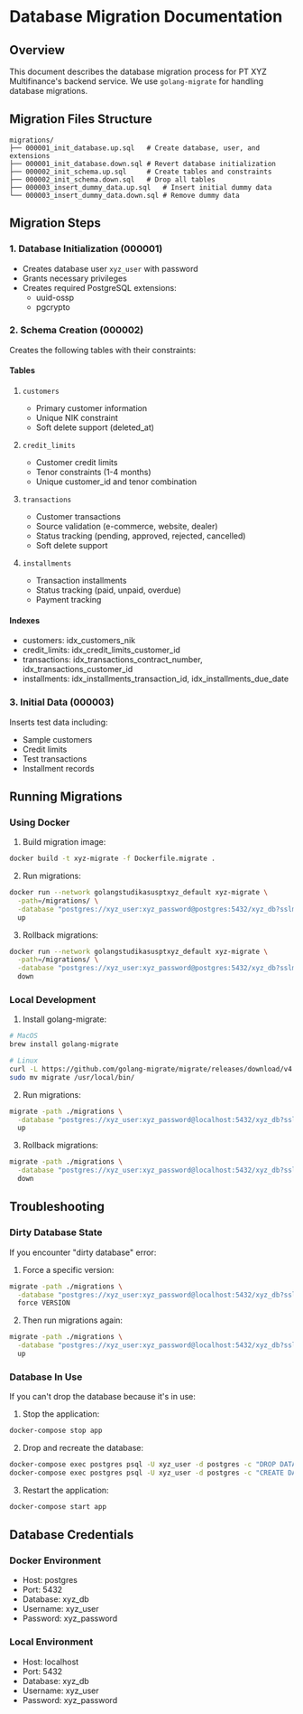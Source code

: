 # Database Migration Documentation

## Overview
This document describes the database migration process for PT XYZ Multifinance's backend service. We use `golang-migrate` for handling database migrations.

## Migration Files Structure
```
migrations/
├── 000001_init_database.up.sql   # Create database, user, and extensions
├── 000001_init_database.down.sql # Revert database initialization
├── 000002_init_schema.up.sql     # Create tables and constraints
├── 000002_init_schema.down.sql   # Drop all tables
├── 000003_insert_dummy_data.up.sql   # Insert initial dummy data
└── 000003_insert_dummy_data.down.sql # Remove dummy data
```

## Migration Steps

### 1. Database Initialization (000001)
- Creates database user `xyz_user` with password
- Grants necessary privileges
- Creates required PostgreSQL extensions:
  * uuid-ossp
  * pgcrypto

### 2. Schema Creation (000002)
Creates the following tables with their constraints:

#### Tables
1. `customers`
   - Primary customer information
   - Unique NIK constraint
   - Soft delete support (deleted_at)

2. `credit_limits`
   - Customer credit limits
   - Tenor constraints (1-4 months)
   - Unique customer_id and tenor combination

3. `transactions`
   - Customer transactions
   - Source validation (e-commerce, website, dealer)
   - Status tracking (pending, approved, rejected, cancelled)
   - Soft delete support

4. `installments`
   - Transaction installments
   - Status tracking (paid, unpaid, overdue)
   - Payment tracking

#### Indexes
- customers: idx_customers_nik
- credit_limits: idx_credit_limits_customer_id
- transactions: idx_transactions_contract_number, idx_transactions_customer_id
- installments: idx_installments_transaction_id, idx_installments_due_date

### 3. Initial Data (000003)
Inserts test data including:
- Sample customers
- Credit limits
- Test transactions
- Installment records

## Running Migrations

### Using Docker

1. Build migration image:
```bash
docker build -t xyz-migrate -f Dockerfile.migrate .
```

2. Run migrations:
```bash
docker run --network golangstudikasusptxyz_default xyz-migrate \
  -path=/migrations/ \
  -database "postgres://xyz_user:xyz_password@postgres:5432/xyz_db?sslmode=disable" \
  up
```

3. Rollback migrations:
```bash
docker run --network golangstudikasusptxyz_default xyz-migrate \
  -path=/migrations/ \
  -database "postgres://xyz_user:xyz_password@postgres:5432/xyz_db?sslmode=disable" \
  down
```

### Local Development

1. Install golang-migrate:
```bash
# MacOS
brew install golang-migrate

# Linux
curl -L https://github.com/golang-migrate/migrate/releases/download/v4.17.0/migrate.linux-amd64.tar.gz | tar xvz
sudo mv migrate /usr/local/bin/
```

2. Run migrations:
```bash
migrate -path ./migrations \
  -database "postgres://xyz_user:xyz_password@localhost:5432/xyz_db?sslmode=disable" \
  up
```

3. Rollback migrations:
```bash
migrate -path ./migrations \
  -database "postgres://xyz_user:xyz_password@localhost:5432/xyz_db?sslmode=disable" \
  down
```

## Troubleshooting

### Dirty Database State
If you encounter "dirty database" error:

1. Force a specific version:
```bash
migrate -path ./migrations \
  -database "postgres://xyz_user:xyz_password@localhost:5432/xyz_db?sslmode=disable" \
  force VERSION
```

2. Then run migrations again:
```bash
migrate -path ./migrations \
  -database "postgres://xyz_user:xyz_password@localhost:5432/xyz_db?sslmode=disable" \
  up
```

### Database In Use
If you can't drop the database because it's in use:

1. Stop the application:
```bash
docker-compose stop app
```

2. Drop and recreate the database:
```bash
docker-compose exec postgres psql -U xyz_user -d postgres -c "DROP DATABASE IF EXISTS xyz_db;"
docker-compose exec postgres psql -U xyz_user -d postgres -c "CREATE DATABASE xyz_db;"
```

3. Restart the application:
```bash
docker-compose start app
```

## Database Credentials

### Docker Environment
- Host: postgres
- Port: 5432
- Database: xyz_db
- Username: xyz_user
- Password: xyz_password

### Local Environment
- Host: localhost
- Port: 5432
- Database: xyz_db
- Username: xyz_user
- Password: xyz_password 